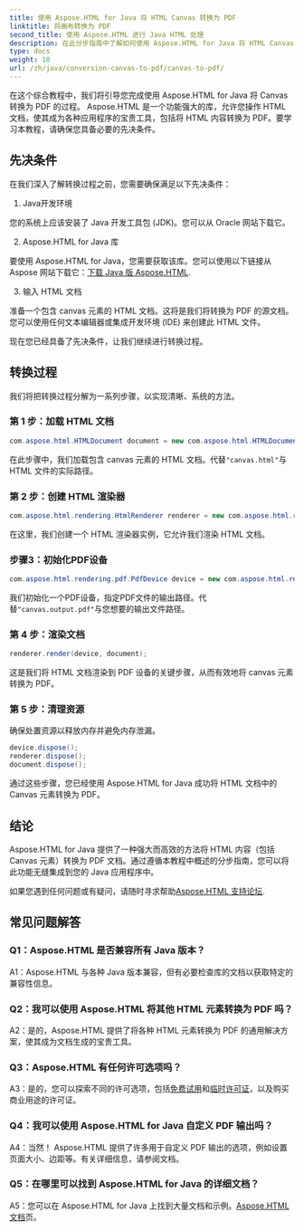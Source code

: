 ```yaml
---
title: 使用 Aspose.HTML for Java 将 HTML Canvas 转换为 PDF
linktitle: 将画布转换为 PDF
second_title: 使用 Aspose.HTML 进行 Java HTML 处理
description: 在此分步指南中了解如何使用 Aspose.HTML for Java 将 HTML Canvas 转换为 PDF。
type: docs
weight: 10
url: /zh/java/conversion-canvas-to-pdf/canvas-to-pdf/
---
```

在这个综合教程中，我们将引导您完成使用 Aspose.HTML for Java 将 Canvas 转换为 PDF 的过程。 Aspose.HTML 是一个功能强大的库，允许您操作 HTML 文档，使其成为各种应用程序的宝贵工具，包括将 HTML 内容转换为 PDF。要学习本教程，请确保您具备必要的先决条件。

## 先决条件

在我们深入了解转换过程之前，您需要确保满足以下先决条件：

1. Java开发环境

您的系统上应该安装了 Java 开发工具包 (JDK)。您可以从 Oracle 网站下载它。

2. Aspose.HTML for Java 库

要使用 Aspose.HTML for Java，您需要获取该库。您可以使用以下链接从 Aspose 网站下载它：[下载 Java 版 Aspose.HTML](https://releases.aspose.com/html/java/).

3. 输入 HTML 文档

准备一个包含 canvas 元素的 HTML 文档。这将是我们将转换为 PDF 的源文档。您可以使用任何文本编辑器或集成开发环境 (IDE) 来创建此 HTML 文件。

现在您已经具备了先决条件，让我们继续进行转换过程。

## 转换过程

我们将把转换过程分解为一系列步骤，以实现清晰、系统的方法。

### 第 1 步：加载 HTML 文档

```java
com.aspose.html.HTMLDocument document = new com.aspose.html.HTMLDocument(Resources.input("canvas.html"));
```

在此步骤中，我们加载包含 canvas 元素的 HTML 文档。代替`"canvas.html"`与 HTML 文件的实际路径。

### 第 2 步：创建 HTML 渲染器

```java
com.aspose.html.rendering.HtmlRenderer renderer = new com.aspose.html.rendering.HtmlRenderer();
```

在这里，我们创建一个 HTML 渲染器实例，它允许我们渲染 HTML 文档。

### 步骤3：初始化PDF设备

```java
com.aspose.html.rendering.pdf.PdfDevice device = new com.aspose.html.rendering.pdf.PdfDevice(Resources.output("canvas.output.pdf"));
```

我们初始化一个PDF设备，指定PDF文件的输出路径。代替`"canvas.output.pdf"`与您想要的输出文件路径。

### 第 4 步：渲染文档

```java
renderer.render(device, document);
```

这是我们将 HTML 文档渲染到 PDF 设备的关键步骤，从而有效地将 canvas 元素转换为 PDF。

### 第 5 步：清理资源

确保处置资源以释放内存并避免内存泄漏。

```java
device.dispose();
renderer.dispose();
document.dispose();
```

通过这些步骤，您已经使用 Aspose.HTML for Java 成功将 HTML 文档中的 Canvas 元素转换为 PDF。

## 结论

Aspose.HTML for Java 提供了一种强大而高效的方法将 HTML 内容（包括 Canvas 元素）转换为 PDF 文档。通过遵循本教程中概述的分步指南，您可以将此功能无缝集成到您的 Java 应用程序中。

如果您遇到任何问题或有疑问，请随时寻求帮助[Aspose.HTML 支持论坛](https://forum.aspose.com/).

## 常见问题解答

### Q1：Aspose.HTML 是否兼容所有 Java 版本？

A1：Aspose.HTML 与各种 Java 版本兼容，但有必要检查库的文档以获取特定的兼容性信息。

### Q2：我可以使用 Aspose.HTML 将其他 HTML 元素转换为 PDF 吗？

A2：是的，Aspose.HTML 提供了将各种 HTML 元素转换为 PDF 的通用解决方案，使其成为文档生成的宝贵工具。

### Q3：Aspose.HTML 有任何许可选项吗？

 A3：是的，您可以探索不同的许可选项，包括[免费试用](https://releases.aspose.com/)和[临时许可证](https://purchase.aspose.com/temporary-license/)，以及购买商业用途的许可证。

### Q4：我可以使用 Aspose.HTML for Java 自定义 PDF 输出吗？

A4：当然！ Aspose.HTML 提供了许多用于自定义 PDF 输出的选项，例如设置页面大小、边距等。有关详细信息，请参阅文档。

### Q5：在哪里可以找到 Aspose.HTML for Java 的详细文档？

 A5：您可以在 Aspose.HTML for Java 上找到大量文档和示例。[Aspose.HTML 文档](https://reference.aspose.com/html/java/)页。